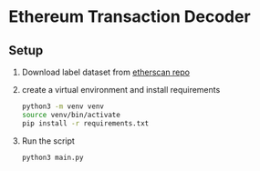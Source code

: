 # Ethereum Transaction Decoder

## Setup

1. Download label dataset from [etherscan repo](https://github.com/brianleect/etherscan-labels)

2. create a virtual environment and install requirements

    ```bash
    python3 -m venv venv
    source venv/bin/activate
    pip install -r requirements.txt
    ```

3. Run the script

    ```bash
    python3 main.py
    ```